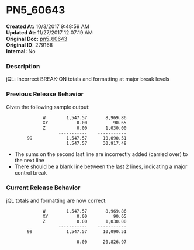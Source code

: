 # PN5_60643

**Created At:** 10/3/2017 9:48:59 AM  
**Updated At:** 11/27/2017 12:07:19 AM  
**Original Doc:** [pn5_60643](https://docs.jbase.com/36526-5-6-2-release-notes/pn5_60643)  
**Original ID:** 279168  
**Internal:** No  


### Description

jQL: Incorrect BREAK-ON totals and formatting at major break levels



### Previous Release Behavior

Given the following sample output:

```
              W        1,547.57       8,969.86
              XY           0.00          90.65
              Z            0.00       1,030.00
                    -----------    -----------
        99             1,547.57      10,090.51
                       1,547.57      30,917.48
```

- The sums on the second last line are incorrectly added (carried over) to the next line
- There should be a blank line between the last 2 lines, indicating a major control break




### Current Release Behavior

jQL totals and formatting are now correct:

```
              W        1,547.57       8,969.86
              XY           0.00          90.65
              Z            0.00       1,030.00
                    -----------    -----------
        99             1,547.57      10,090.51

                           0.00      20,826.97
```
